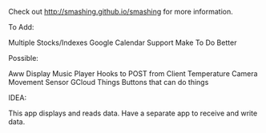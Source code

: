 Check out http://smashing.github.io/smashing for more information.


To Add:

Multiple Stocks/Indexes
Google Calendar Support
Make To Do Better

Possible:

Aww Display
Music Player
Hooks to POST from Client
    Temperature
    Camera
    Movement Sensor
GCloud Things
Buttons that can do things

IDEA:

This app displays and reads data.
Have a separate app to receive and write data. 